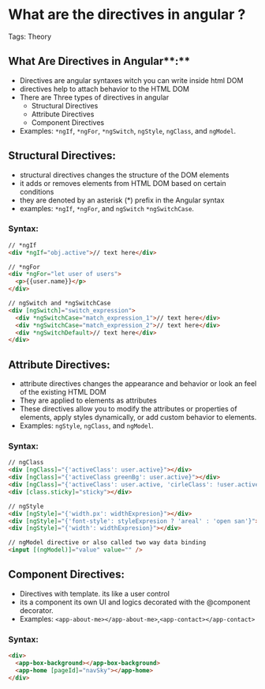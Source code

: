 # What are the directives in angular ?

Tags: Theory

## What Are Directives in Angular**:**

- Directives are angular syntaxes witch you can write inside html DOM
- directives help to attach behavior to the HTML DOM
- There are Three types of directives in angular
    - Structural Directives
    - Attribute Directives
    - Component Directives
- Examples: `*ngIf`, `*ngFor`, `*ngSwitch`, `ngStyle`, `ngClass`, and `ngModel`.

## **Structural Directives**:

- structural directives changes the structure of the DOM elements
- it adds or removes elements from HTML DOM based on certain conditions
- they are denoted by an asterisk (*) prefix in the Angular syntax
- examples: `*ngIf`, `*ngFor`, and `ngSwitch` `*ngSwitchCase`.

### Syntax:

```html
// *ngIf
<div *ngIf="obj.active">// text here</div>

// *ngFor
<div *ngFor="let user of users">
  <p>{{user.name}}</p>
</div>

// ngSwitch and *ngSwitchCase
<div [ngSwitch]="switch_expression">
  <div *ngSwitchCase="match_expression_1">// text here</div>
  <div *ngSwitchCase="match_expression_2">// text here</div>
  <div *ngSwitchDefault>// text here</div>
</div>
```

## **Attribute Directives**:

- attribute directives changes the appearance and behavior or look an feel of the existing HTML DOM
- They are applied to elements as attributes
- These directives allow you to modify the attributes or properties of elements, apply styles dynamically, or add custom behavior to elements.
- Examples: `ngStyle`, `ngClass`, and `ngModel`.

### Syntax:

```html
// ngClass
<div [ngClass]="{'activeClass': user.active}"></div>
<div [ngClass]="{'activeClass greenBg': user.active}"></div>
<div [ngClass]="{'activeClass': user.active, 'cirleClass': !user.active}"></div>
<div [class.sticky]="sticky"></div>

// ngStyle
<div [ngStyle]="{'width.px': widthExpresion}"></div>
<div [ngStyle]="{'font-style': styleExpresion ? 'areal' : 'open san'}"></div>
<div [ngStyle]="{'width': widthExpresion}"></div>

// ngModel directive or also called two way data binding
<input [(ngModel)]="value" value="" />
```

## **Component Directives**:

- Directives with template. its like a user control
- its a component its own UI and logics decorated with the @component decorator.
- Examples: `<app-about-me></app-about-me>`,`<app-contact></app-contact>`

### Syntax:

```html
<div>
  <app-box-background></app-box-background>
  <app-home [pageId]="navSky"></app-home>
</div>
```